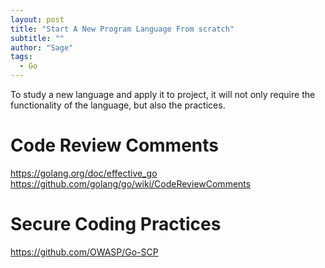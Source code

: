 ```yaml
---
layout: post
title: "Start A New Program Language From scratch"
subtitle: ""
author: "Sage"
tags:
  - Go
---
```


To study a new language and apply it to project, it will not only require the functionality of the language, but also the practices.

# Code Review Comments

https://golang.org/doc/effective_go
https://github.com/golang/go/wiki/CodeReviewComments

# Secure Coding Practices

https://github.com/OWASP/Go-SCP

